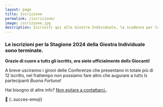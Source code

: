 ```yaml
---
layout: page
title: Iscrizione
permalink: /iscrizione/
image: iscrizione.jpg
description: Iscriviti qui alla Giostra Individuale, la scadenza per le iscrizioni del campionato 2023 è il 31 Gennaio.
---
```




### Le iscrizioni per la Stagione 2024 della Giostra Individuale sono terminate.


**Grazie di cuore a tuttз gli iscrittз, ora siete ufficialmente dellз Giocanti**!

A breve usciranno i gironi delle Conferenze che presentano in totale più di 12 iscrittз, nel frattempo non possiamo fare altro che augurare a tuttз lз partecipanti *Buona Fortuna!*

Hai bisogno di altre info? [ Non esitare a contattarci.](/contatti "Contatti").

🤞
{:.succes-emoji}